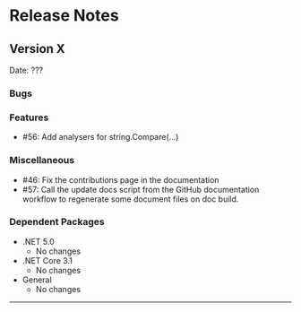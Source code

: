 # Release Notes

## Version X

Date: ???

### Bugs

### Features

- #56: Add analysers for string.Compare(...) 

### Miscellaneous

- #46: Fix the contributions page in the documentation
- #57: Call the update docs script from the GitHub documentation workflow to regenerate some document files on doc build.

### Dependent Packages

- .NET 5.0
  - No changes
- .NET Core 3.1
  - No changes
- General
  - No changes

---


